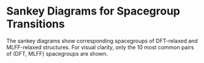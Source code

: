# Sankey Diagrams for Spacegroup Transitions

The sankey diagrams show corresponding spacegroups of DFT-relaxed and MLFF-relaxed structures.
For visual clarity, only the 10 most common pairs of (DFT, MLFF) spacegroups are shown.

